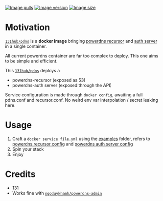 [![Image pulls](https://img.shields.io/docker/pulls/131hub/pdns)](https://hub.docker.com/r/131hub/pdns)
[![Image version](https://img.shields.io/docker/v/131hub/pdns)](https://hub.docker.com/r/131hub/pdns)
[![Image size](https://img.shields.io/docker/image-size/131hub/pdns)](https://hub.docker.com/r/131hub/pdns)


# Motivation
[`131hub/pdns`](https://hub.docker.com/r/131hub/pdns) is a **docker image** bringing [powerdns recursor](https://docs.powerdns.com/recursor/settings.html) and [auth server](https://doc.powerdns.com/authoritative/settings.html) in a single container.

All current powerdns container are far too complex to deploy. This one aims to be simple and efficient.

This [`131hub/pdns`](https://hub.docker.com/r/131hub/pdns) deploys a
* powerdns-recursor (exposed as 53)
* powerdns-auth server (exposed through the API)


Service configuration is made through `docker config`, awaiting a full pdns.conf and recursor.conf. No weird env var interpolation / secret leaking here.



# Usage
1. Craft a `docker service file.yml` using the [examples](https://github.com/131/docker-pdns/tree/master/examples) folder, refers to  [powerdns recursor config](https://docs.powerdns.com/recursor/settings.html) and [powerdns auth server config](https://doc.powerdns.com/authoritative/settings.html)
2. Spin your stack
3. Enjoy



# Credits
* [131](https://github.com/131)
* Works fine with [`ngoduykhanh/powerdns-admin`](https://hub.docker.com/r/ngoduykhanh/powerdns-admin)

